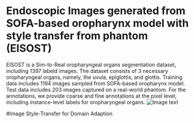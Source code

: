 # Endoscopic Images generated from SOFA-based oropharynx model with style transfer from phantom (EISOST)
EISOST is a Sim-to-Real oropharyngeal organs segmentation dataset, including 1397 labeld images. The dataset consists of 3 necessary oropharyngeal organs, namely, the uvula, epiglottis, and glottis. Training data includes 1194 images sampled from SOFA-based oropharynx model. Test data includes 203 images captured on a real-world phantom. For the annotations, we provide coarse and fine annotations at the pixel level, including instance-level labels for oropharyngeal organs.
![Image text](https://github.com/gkw0010/EISOST-Sim2Real-Dataset-Release/blob/main/Representative_image.png)

#Image Style-Transfer for Domain Adaption
